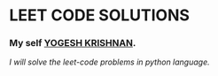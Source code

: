 
# LEET CODE SOLUTIONS

### My self [YOGESH KRISHNAN](https://www.linkedin.com/in/YOGESH-KRISHNAN-S/).
_I will solve the leet-code problems in python language._


